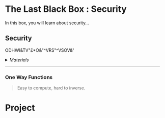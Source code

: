 # The Last Black Box : Security
In this box, you will learn about security...

## Security
ODHWI&TV"£*O&"^VRS"^VSOV&"

<details><summary><i>Materials</i></summary><p>

Name|Description| # |Package|Data|Link|
:-------|:----------|:-----:|:-:|:--:|:--:|
Secret Message|A SHA256 encrypted message (in HEX)|1|Auxiliary|[-D-](/boxes/security/)|[-L-]()

</p></details><hr>

### One Way Functions
> Easy to compute, hard to inverse.


# Project
